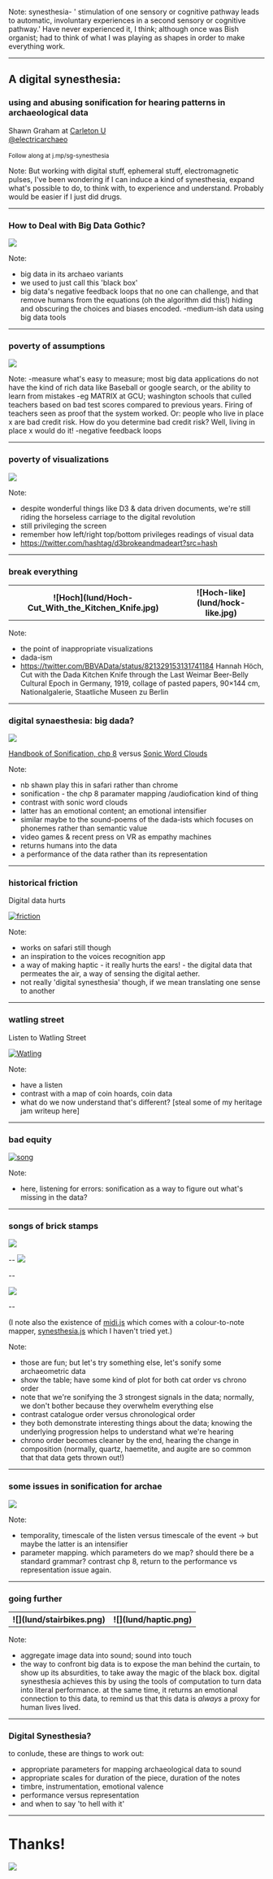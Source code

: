 <section data-background="lund/Bishops_university_Organ.jpg"></section>

Note:
synesthesia- ' stimulation of one sensory or cognitive pathway leads to automatic, involuntary experiences in a second sensory or cognitive pathway.'
Have never experienced it, I think; although once was Bish organist; had to think of what I was playing as shapes in order to make everything work.

---

## A digital synesthesia: 
### using and abusing sonification for hearing patterns in archaeological data

Shawn Graham at [Carleton U](http://carleton.ca)<br>
[@electricarchaeo](http://twitter.com/electricarchaeo)
<br><br>
<small> Follow along at j.mp/sg-synesthesia</small>

Note:
But working with digital stuff, ephemeral stuff, electromagnetic pulses, I've been wondering if I can induce a kind of synesthesia, expand what's possible to do, to think with, to experience and understand. Probably would be easier if I just did drugs.

---

### How to Deal with Big Data Gothic?

![](lund/gandalf-you-shall-deal-with-it.jpg)

Note:
- big data in its archaeo variants
- we used to just call this 'black box'
- big data's negative feedback loops that no one can challenge, and that remove humans from the equations (oh the algorithm did this!) hiding and obscuring the choices and biases encoded.
-medium-ish data using big data tools

---

### poverty of assumptions

![](lund/xkcd.jpg)

Note:
-measure what's easy to measure; most big data applications do not have the kind of rich data like Baseball or google search, or the ability to learn from mistakes
-eg MATRIX at GCU; washington schools that culled teachers based on bad test scores compared to previous years. Firing of teachers seen as proof that the system worked. Or: people who live in place x are bad credit risk. How do you determine bad credit risk? Well, living in place x would do it!
-negative feedback loops

---

### poverty of visualizations

![](lund/viz.png)

Note:
- despite wonderful things like D3 & data driven documents, we're still riding the horseless carriage to the digital revolution
- still privileging the screen
- remember how left/right top/bottom privileges readings of visual data
- https://twitter.com/hashtag/d3brokeandmadeart?src=hash

---
### break everything
<table style="width:100%">
  <tr>
    <th>![Hoch](lund/Hoch-Cut_With_the_Kitchen_Knife.jpg)</th>
    <th>![Hoch-like](lund/hock-like.jpg)</th>
    </tr>
</table>

Note:
- the point of inappropriate visualizations
- dada-ism
- https://twitter.com/BBVAData/status/821329153131741184
Hannah Höch, Cut with the Dada Kitchen Knife through the Last Weimar Beer-Belly Cultural Epoch in Germany, 1919, collage of pasted papers, 90×144 cm, Nationalgalerie, Staatliche Museen zu Berlin

---

### digital synaesthesia: big dada?

![](lund/Man_Ray,_Rencontre_dans_la_porte_tournante.jpg)

[Handbook of Sonification, chp 8](http://sonification.de/handbook/index.php/chapters/chapter8/) versus
[Sonic Word Clouds](https://danielruten.wordpress.com/2017/04/15/sonic-word-cloud-project-part-3-bringing-it-all-together-in-ableton/)

Note:
- nb shawn play this in safari rather than chrome
- sonification - the chp 8 paramater mapping /audiofication kind of thing
- contrast with sonic word clouds
- latter has an emotional content; an emotional intensifier
- similar maybe to the sound-poems of the dada-ists which focuses on phonemes rather than semantic value
- video games & recent press on VR as empathy machines
- returns humans into the data
- a performance of the data rather than its representation

---

### historical friction

Digital data hurts

[![friction](lund/friction.png)](https://screencast-o-matic.com/watch/cbhF2QXa21)

Note:
-  works on safari still though
- an inspiration to the voices recognition app
- a way of making haptic - it really hurts the ears! - the digital data that permeates the air, a way of sensing the digital aether.
- not really 'digital synesthesia' though, if we mean translating one sense to another

---

### watling street

Listen to Watling Street

[![Watling](uclbigdatagothic/watling.png)](https://www.youtube.com/embed/vv0oswpr18o)

Note:
- have a listen
- contrast with a map of coin hoards, coin data
- what do we now understand that's different? [steal some of my heritage jam writeup here]

---

### bad equity

[![song](lund/song.png)](https://soundcloud.com/shawn-graham-60451318/bad-equity)

Note:
- here, listening for errors: sonification as a way to figure out what's missing in the data?

---

### songs of brick stamps

![](lund/table.png)

--
[![](lund/catalogue.png)](https://soundcloud.com/shawn-graham-60451318/catalogueorder?in=shawn-graham-60451318/sets/two-examples-of-archaeometric-data-into-sound)

--

[![](lund/chrono.png)](https://soundcloud.com/shawn-graham-60451318/chronoorder?in=shawn-graham-60451318/sets/two-examples-of-archaeometric-data-into-sound)

--

(I note also the existence of [midi.js](https://github.com/mudcube/MIDI.js) which comes with a colour-to-note mapper, [synesthesia.js](https://github.com/mudcube/MIDI.js/blob/master/js/midi/synesthesia.js) which I haven't tried yet.)

Note:
- those are fun; but let's try something else, let's sonify some archaeometric data
- show the table; have some kind of plot for both cat order vs chrono order
- note that we're sonifying the 3 strongest signals in the data; normally, we don't bother because they overwhelm everything else
- contrast catalogue order versus chronological order
- they both demonstrate interesting things about the data; knowing the underlying progression helps to understand what we're hearing
- chrono order becomes cleaner by the end, hearing the change in composition (normally, quartz, haemetite, and augite are so common that that data gets thrown out!)

---

### some issues in sonification for archae

![](lund/Annoying-noise-001.jpg)

Note:
- temporality, timescale of the listen versus timescale of the event -> but maybe the latter is an intensifier
- parameter mapping. which parameters do we map? should there be a standard grammar? contrast chp 8, return to the performance vs representation issue again.

---

### going further

<table style="width:100%">
  <tr>
    <th>![](lund/stairbikes.png)</th>
    <th>![](lund/haptic.png)</th>
    </tr>
    </table>

Note:
- aggregate image data into sound; sound into touch
- the way to confront big data is to expose the man behind the curtain, to show up its absurdities, to take away the magic of the black box. digital synesthesia achieves this by using the tools of computation to turn data into literal performance. at the same time, it returns an emotional connection to this data, to remind us that this data is *always* a proxy for human lives lived.

---

### Digital Synesthesia?

to conlude, these are things to work out:

- appropriate parameters for mapping archaeological data to sound
- appropriate scales for duration of the piece, duration of the notes
- timbre, instrumentation, emotional valence
- performance versus representation
- and when to say 'to hell with it'

---

# Thanks!

![](lund/force.jpg)

